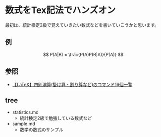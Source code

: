 # 数式をTex記法でハンズオン

最初は、統計検定2級で覚えていきたい数式などを書いていこうかと思います。

## 例
$$
P(A|B) = \frac{P(A)P(B|A)}{P(A)}
$$
## 参照
- [【LaTeX】四則演算(掛け算・割り算など)のコマンド16個一覧](https://mathlandscape.com/latex-four-operations/)

## tree

- statistics.md
  - 統計検定2級で勉強している数式など
- sample.md
  - 数学の数式のサンプル
  